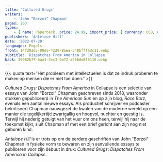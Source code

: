 ```yaml
---
title: 'Cultured Grugs'
writers:
    - 'John “Borzoi” Chapman'
pages: 263
types:
    - { name: Paperback, price: 24.99, import_price: { currency: USD, amount: 19.11 }, isbn: 978-1-956887-30-3, size: { height: '216', width: '140', depth: '15' } }
publishers: 'Antelope Hill'
date: '2022-07-28'
languages: Engels
front: 14f292d5-09e6-4229-8aea-340bfffa3c11.webp
subtitle: 'Dispatches From America in Collapse'
back: 39982b77-6aa1-4ec3-9a72-a456de8f8110.webp
---
```


{{< quote text="Het probleem met intellectuelen is dat ze indruk proberen te maken op mensen die er niet toe doen." >}}
 
*Cultured Grugs: Dispatches From America* in Collapse is een selectie van essays van John “Borzoi” Chapman geschreven sinds 2018, waaronder stukken gepubliceerd in *The American Sun* en op zijn blog, *Race Borz*, evenals een aantal nieuwe essays. Als productief schrijver en podcaster bekritiseert Chapman nauwgezet de kwalen van de moderne wereld op een manier die tegelijkertijd zwartgallig en hoopvol, nuchter en geestig is. Terwijl hij nederig getuigt van het vuur om ons heen, terwijl hij naar de toekomst kijkt, sluit Chapman af met een brief gericht aan zijn nog niet geboren kind.

*Antelope Hill* is er trots op om de eerdere geschriften van John "Borzoi" Chapman in fysieke vorm te bewaren en zijn aanvullende essays te publiceren voor zijn debuut in druk: *Cultured Grugs: Dispatches From America in Collapse*.
